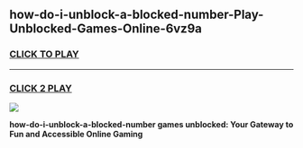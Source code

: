 
## how-do-i-unblock-a-blocked-number-Play-Unblocked-Games-Online-6vz9a
<h3>
<a href="https://premium76.site?title=how-do-i-unblock-a-blocked-number&ref=25A">CLICK TO PLAY</a></h3>
<hr>

<h3>
<a href="https://premium76.site?title=how-do-i-unblock-a-blocked-number&ref=25A">CLICK 2 PLAY</a>
  
</h3>

<a href="https://premium76.site?title=how-do-i-unblock-a-blocked-number&ref=25A"><img src="https://clearcache.store/games.png"></a>


**how-do-i-unblock-a-blocked-number games unblocked: Your Gateway to Fun and Accessible Online Gaming**
